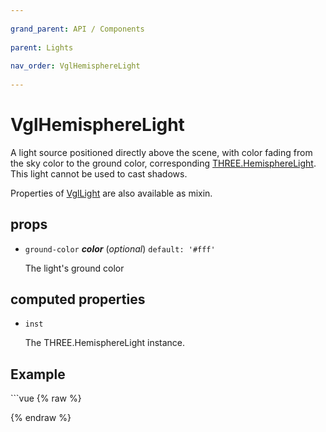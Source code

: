 ```yaml
---
          
grand_parent: API / Components
          
parent: Lights
          
nav_order: VglHemisphereLight
          
---
```

# VglHemisphereLight 

A light source positioned directly above the scene, with color fading from the sky color to the
ground color, corresponding [THREE.HemisphereLight](https://threejs.org/docs/index.html#api/lights/HemisphereLight).
This light cannot be used to cast shadows.

Properties of [VglLight](vgl-light) are also available as mixin. 

## props 

- `ground-color` ***color*** (*optional*) `default: '#fff'` 

  The light's ground color 

## computed properties 

- `inst` 

  The THREE.HemisphereLight instance. 


## Example
              
<div class="code-example"><div class="max-width-1-2">
                <vgl-hemisphere-light-example class="aspect-1618-1000"></vgl-hemisphere-light-example>
              
</div></div>
```vue
{% raw %}<template>
  <div>
    <vgl-renderer
      antialias
      shadow-map-enabled
      camera="camera"
      scene="scene"
    >
      <vgl-scene name="scene">
        <vgl-sphere-geometry name="sphere" />
        <vgl-box-geometry name="box" />
        <vgl-mesh-standard-material name="std" />
        <vgl-mesh
          geometry="box"
          material="std"
          position="0 -1.5 0"
          receive-shadow
        />
        <vgl-mesh
          geometry="sphere"
          material="std"
          cast-shadow
          receive-shadow
        />
        <vgl-hemisphere-light
          :color="`rgb(${r}, ${g}, ${b})`"
          :ground-color="`rgb(${gr}, ${gg}, ${gb})`"
          :intensity="intensity"
        />
        <vgl-directional-light
          position="0 1 1"
          cast-shadow
        />
      </vgl-scene>
      <vgl-perspective-camera
        orbit-position="5 1 1"
        name="camera"
      />
    </vgl-renderer>
    <aside class="control-panel">
      <section>
        <h3>Intensity</h3>
        <input
          v-model="intensity"
          type="range"
          max="1"
          step="0.01"
        >
      </section>
      <section>
        <h3>Sky color</h3>
        <label>R<input
          v-model="r"
          type="range"
          max="255"
        ></label>
        <label>G<input
          v-model="g"
          type="range"
          max="255"
        ></label>
        <label>B<input
          v-model="b"
          type="range"
          max="255"
        ></label>
      </section>
      <section>
        <h3>Ground color</h3>
        <label>R<input
          v-model="gr"
          type="range"
          max="255"
        ></label>
        <label>G<input
          v-model="gg"
          type="range"
          max="255"
        ></label>
        <label>B<input
          v-model="gb"
          type="range"
          max="255"
        ></label>
      </section>
    </aside>
  </div>
</template>

<script>
export default {
  data: () => ({
    intensity: 0.5,
    r: 255,
    b: 255,
    g: 255,
    gr: 127,
    gb: 127,
    gg: 127,
  }),
};
</script>
{% endraw %}
```